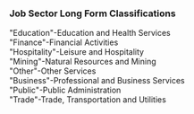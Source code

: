 
### Job Sector Long Form Classifications

"Education"-Education and Health Services  
"Finance"-Financial Activities  
"Hospitality"-Leisure and Hospitality  
"Mining"-Natural Resources and Mining  
"Other"-Other Services  
"Business"-Professional and Business Services  
"Public"-Public Administration  
"Trade"-Trade, Transportation and Utilities  